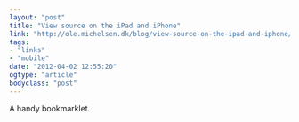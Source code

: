 ```yaml
---
layout: "post"
title: "View source on the iPad and iPhone"
link: "http://ole.michelsen.dk/blog/view-source-on-the-ipad-and-iphone/"
tags: 
- "links"
- "mobile"
date: "2012-04-02 12:55:20"
ogtype: "article"
bodyclass: "post"
---
```


A handy bookmarklet.